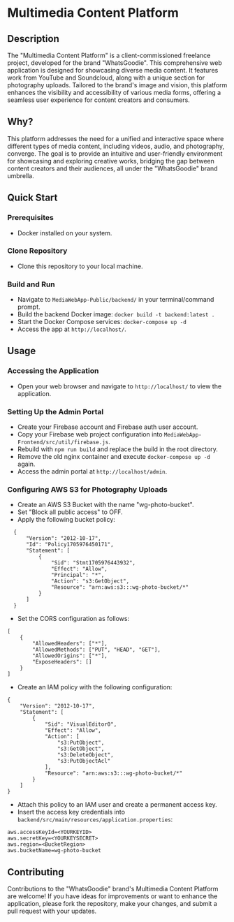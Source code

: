# Multimedia Content Platform

## Description
The "Multimedia Content Platform" is a client-commissioned freelance project, developed for the brand "WhatsGoodie". This comprehensive web application is designed for showcasing diverse media content. It features work from YouTube and Soundcloud, along with a unique section for photography uploads. Tailored to the brand's image and vision, this platform enhances the visibility and accessibility of various media forms, offering a seamless user experience for content creators and consumers.

## Why?
This platform addresses the need for a unified and interactive space where different types of media content, including videos, audio, and photography, converge. The goal is to provide an intuitive and user-friendly environment for showcasing and exploring creative works, bridging the gap between content creators and their audiences, all under the "WhatsGoodie" brand umbrella.

## Quick Start

### Prerequisites
* Docker installed on your system.

### Clone Repository
* Clone this repository to your local machine.

### Build and Run
* Navigate to `MediaWebApp-Public/backend/` in your terminal/command prompt.
* Build the backend Docker image: `docker build -t backend:latest .`
* Start the Docker Compose services: `docker-compose up -d`
* Access the app at `http://localhost/`.

## Usage

### Accessing the Application
* Open your web browser and navigate to `http://localhost/` to view the application.

### Setting Up the Admin Portal
* Create your Firebase account and Firebase auth user account.
* Copy your Firebase web project configuration into `MediaWebApp-Frontend/src/util/firebase.js`.
* Rebuild with `npm run build` and replace the build in the root directory.
* Remove the old nginx container and execute `docker-compose up -d` again.
* Access the admin portal at `http://localhost/admin`.

### Configuring AWS S3 for Photography Uploads
* Create an AWS S3 Bucket with the name "wg-photo-bucket".
* Set "Block all public access" to OFF.
* Apply the following bucket policy:
```
  {
      "Version": "2012-10-17",
      "Id": "Policy1705976450171",
      "Statement": [
          {
              "Sid": "Stmt1705976443932",
              "Effect": "Allow",
              "Principal": "*",
              "Action": "s3:GetObject",
              "Resource": "arn:aws:s3:::wg-photo-bucket/*"
          }
      ]
  }
```
* Set the CORS configuration as follows:
```
[
    {
        "AllowedHeaders": ["*"],
        "AllowedMethods": ["PUT", "HEAD", "GET"],
        "AllowedOrigins": ["*"],
        "ExposeHeaders": []
    }
]
```
* Create an IAM policy with the following configuration:
```
{
    "Version": "2012-10-17",
    "Statement": [
        {
            "Sid": "VisualEditor0",
            "Effect": "Allow",
            "Action": [
                "s3:PutObject",
                "s3:GetObject",
                "s3:DeleteObject",
                "s3:PutObjectAcl"
            ],
            "Resource": "arn:aws:s3:::wg-photo-bucket/*"
        }
    ]
}
```
* Attach this policy to an IAM user and create a permanent access key.
* Insert the access key credentials into `backend/src/main/resources/application.properties`:
```
aws.accessKeyId=<YOURKEYID>
aws.secretKey=<YOURKEYSECRET>
aws.region=<BucketRegion>
aws.bucketName=wg-photo-bucket
```
## Contributing
Contributions to the "WhatsGoodie" brand's Multimedia Content Platform are welcome! If you have ideas for improvements or want to enhance the application, please fork the repository, make your changes, and submit a pull request with your updates.
